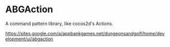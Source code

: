 ABGAction
=========

A command pattern library, like cocos2d's Actions.

https://sites.google.com/a/appbankgames.net/dungeonsandgolf/home/development/ui/abgaction
